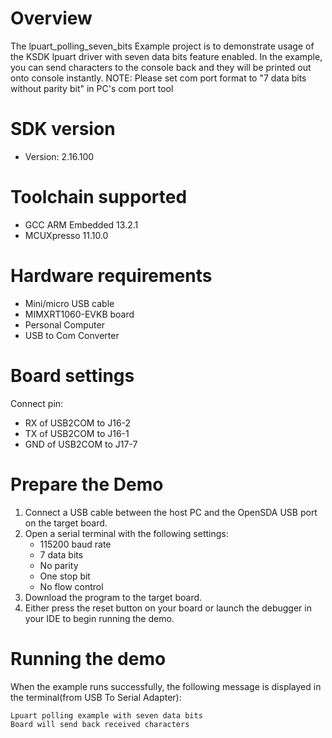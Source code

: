 Overview
========
The lpuart_polling_seven_bits Example project is to demonstrate usage of the KSDK lpuart driver with seven data bits feature enabled.
In the example, you can send characters to the console back and they will be printed out onto console
 instantly.
NOTE: Please set com port format to "7 data bits without parity bit" in PC's com port tool

SDK version
===========
- Version: 2.16.100

Toolchain supported
===================
- GCC ARM Embedded  13.2.1
- MCUXpresso  11.10.0

Hardware requirements
=====================
- Mini/micro USB cable
- MIMXRT1060-EVKB board
- Personal Computer
- USB to Com Converter

Board settings
==============
Connect pin:
- RX of USB2COM to J16-2
- TX of USB2COM to J16-1
- GND of USB2COM to J17-7

Prepare the Demo
================
1.  Connect a USB cable between the host PC and the OpenSDA USB port on the target board.
2.  Open a serial terminal with the following settings:
    - 115200 baud rate
    - 7 data bits
    - No parity
    - One stop bit
    - No flow control
3.  Download the program to the target board.
4.  Either press the reset button on your board or launch the debugger in your IDE to begin running the demo.

Running the demo
================
When the example runs successfully, the following message is displayed in the terminal(from USB To Serial Adapter):

~~~~~~~~~~~~~~~~~~~~~~~~~~~~~~~~~~~~~~~~~
Lpuart polling example with seven data bits
Board will send back received characters
~~~~~~~~~~~~~~~~~~~~~~~~~~~~~~~~~~~~~~~~~
